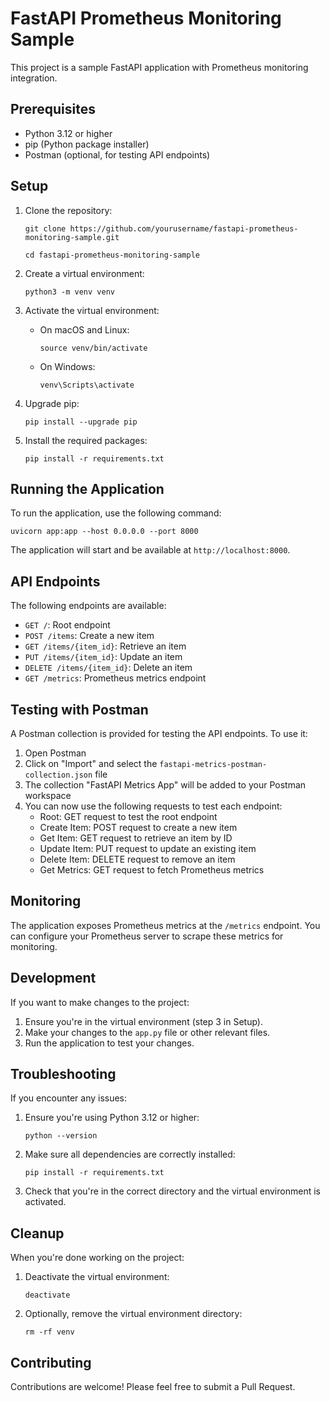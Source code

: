 # FastAPI Prometheus Monitoring Sample

This project is a sample FastAPI application with Prometheus monitoring integration.

## Prerequisites

- Python 3.12 or higher
- pip (Python package installer)
- Postman (optional, for testing API endpoints)

## Setup

1. Clone the repository:
   ```
   git clone https://github.com/yourusername/fastapi-prometheus-monitoring-sample.git
   
   cd fastapi-prometheus-monitoring-sample
   ```

2. Create a virtual environment:
   ```
   python3 -m venv venv
   ```

3. Activate the virtual environment:
   - On macOS and Linux:
     ```
     source venv/bin/activate
     ```
   - On Windows:
     ```
     venv\Scripts\activate
     ```

4. Upgrade pip:
   ```
   pip install --upgrade pip
   ```

5. Install the required packages:
   ```
   pip install -r requirements.txt
   ```

## Running the Application

To run the application, use the following command:

```
uvicorn app:app --host 0.0.0.0 --port 8000
```

The application will start and be available at `http://localhost:8000`.

## API Endpoints

The following endpoints are available:

- `GET /`: Root endpoint
- `POST /items`: Create a new item
- `GET /items/{item_id}`: Retrieve an item
- `PUT /items/{item_id}`: Update an item
- `DELETE /items/{item_id}`: Delete an item
- `GET /metrics`: Prometheus metrics endpoint

## Testing with Postman

A Postman collection is provided for testing the API endpoints. To use it:

1. Open Postman
2. Click on "Import" and select the `fastapi-metrics-postman-collection.json` file
3. The collection "FastAPI Metrics App" will be added to your Postman workspace
4. You can now use the following requests to test each endpoint:
   - Root: GET request to test the root endpoint
   - Create Item: POST request to create a new item
   - Get Item: GET request to retrieve an item by ID
   - Update Item: PUT request to update an existing item
   - Delete Item: DELETE request to remove an item
   - Get Metrics: GET request to fetch Prometheus metrics

## Monitoring

The application exposes Prometheus metrics at the `/metrics` endpoint. You can configure your Prometheus server to scrape these metrics for monitoring.

## Development

If you want to make changes to the project:

1. Ensure you're in the virtual environment (step 3 in Setup).
2. Make your changes to the `app.py` file or other relevant files.
3. Run the application to test your changes.

## Troubleshooting

If you encounter any issues:

1. Ensure you're using Python 3.12 or higher:
   ```
   python --version
   ```

2. Make sure all dependencies are correctly installed:
   ```
   pip install -r requirements.txt
   ```

3. Check that you're in the correct directory and the virtual environment is activated.

## Cleanup

When you're done working on the project:

1. Deactivate the virtual environment:
   ```
   deactivate
   ```

2. Optionally, remove the virtual environment directory:
   ```
   rm -rf venv
   ```

## Contributing

Contributions are welcome! Please feel free to submit a Pull Request.